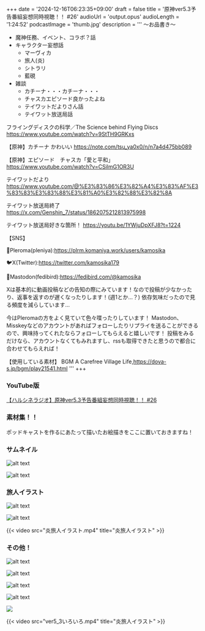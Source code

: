 +++
date = '2024-12-16T06:23:35+09:00'
draft = false
title = '原神ver5.3予告番組妄想同時視聴！！ #26'
audioUrl = 'output.opus'
audioLength = '1:24:52'
podcastImage = 'thumb.jpg'
description = '''
～お品書き～
- 魔神任務、イベント、コラボ？話
- キャラクター妄想話
    - マーヴィカ
    - 旅人(炎)
    - シトラリ
    - 藍硯
- 雑談
    - カチーナ・・・カチーナ・・・
    - チャスカエピソード良かったよね
    - テイワットだよりさん話
    - テイワット放送局話

フライングディスクの科学／The Science behind Flying Discs
https://www.youtube.com/watch?v=9StTH9GRKxs

【原神】カチーナ かわいい
https://note.com/tsu_ya0x0/n/n7a4d475bb089

【原神】エピソード　チャスカ「愛と平和」
https://www.youtube.com/watch?v=CSilmG1OR3U

テイワットだより
https://www.youtube.com/@%E3%83%86%E3%82%A4%E3%83%AF%E3%83%83%E3%83%88%E3%81%A0%E3%82%88%E3%82%8A

テイワット放送局終了
https://x.com/Genshin_7/status/1862075212813975998

テイワット放送局好きな箇所！
https://youtu.be/1YWjuDpXFJ8?t=1224

【SNS】

🪻Pleroma(pleniya):https://plrm.komaniya.work/users/kamosika

🐦X(Twitter):https://twitter.com/kamosika179 

🐘Mastodon(fedibird):https://fedibird.com/@kamosika

Xは基本的に動画投稿などの告知の際にみています！なので投稿が少なかったり、返事を返すのが遅くなったりします！(週1とか…？)
依存気味だったので見る頻度を減らしています…

今はPleromaの方をよく見ていて色々喋ったりしています！
Mastodon、Misskeyなどのアカウントがあればフォローしたりリプライを送ることができるので、興味持ってくれたならフォローしてもらえると嬉しいです！
投稿をみるだけなら、アカウントなくてもみれますし、rssも取得できたと思うので都合に合わせてもらえれば！

【使用している素材】
BGM
A Carefree Village Life,https://dova-s.jp/bgm/play21541.html
'''
+++

### YouTube版

[【ハルシネラジオ】原神ver5.3予告番組妄想同時視聴！！ #26](https://youtu.be/_QQpTzmwxno)

### 素材集！！

ポッドキャストを作るにあたって描いたお絵描きをここに置いておきますね！

### サムネイル

![alt text](PCサムネイル用.jpg)

![alt text](ポッドキャストサムネイル.jpg)

### 旅人イラスト

![alt text](炎旅人イラスト.jpg)

![alt text](炎旅人イラスト透過.png)

{{< video src="炎旅人イラスト.mp4" title="炎旅人イラスト" >}}

### その他！

![alt text](ふわふわやぎ.png)

![alt text](キックマーヴィカ.png)

![alt text](チャクラムシトラリ.png)

![alt text](らんやん.png)

![](おりがみのことり.png)


{{< video src="ver5_3いろいろ.mp4" title="炎旅人イラスト" >}}

